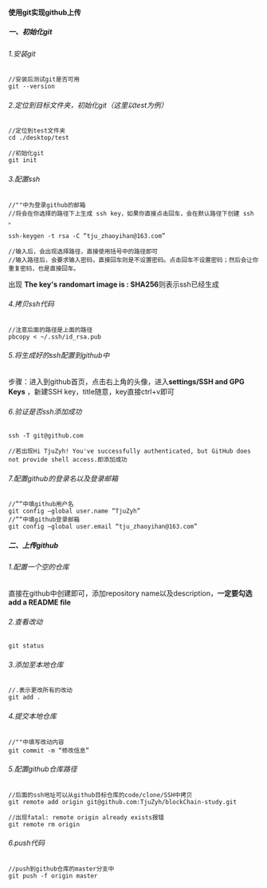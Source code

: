 #### 使用git实现github上传

##### 一、初始化git

###### 1.安装git

```
//安装后测试git是否可用
git --version
```

###### 2.定位到目标文件夹，初始化git（这里以test为例）

```
//定位到test文件夹
cd ./desktop/test

//初始化git
git init
```

###### 3.配置ssh

```
//""中为登录github的邮箱
//将会在你选择的路径下上生成 ssh key，如果你直接点击回车，会在默认路径下创建 ssh 。

ssh-keygen -t rsa -C “tju_zhaoyihan@163.com”

//输入后，会出现选择路径，直接使用括号中的路径即可
//输入路径后，会要求输入密码，直接回车则是不设置密码。点击回车不设置密码；然后会让你重复密码，也是直接回车。
```

出现 **The key's randomart image is :  SHA256**则表示ssh已经生成

###### 4.拷贝ssh代码

```
//注意后面的路径是上面的路径
pbcopy < ~/.ssh/id_rsa.pub
```

###### 5.将生成好的ssh配置到github中

步骤：进入到github首页，点击右上角的头像，进入**settings/SSH and GPG Keys** ，新建SSH key，title随意，key直接ctrl+v即可

###### 6.验证是否ssh添加成功

```
ssh -T git@github.com

//若出现Hi TjuZyh! You've successfully authenticated, but GitHub does not provide shell access.即添加成功
```

###### 7.配置github的登录名以及登录邮箱

```
//”“中填github用户名
git config –global user.name “TjuZyh”
//”“中填github登录邮箱
git config –global user.email “tju_zhaoyihan@163.com”
```

##### 二、上传github

###### 1.配置一个空的仓库

直接在github中创建即可，添加repository name以及description，**一定要勾选add a README file**

###### 2.查看改动

```
git status
```

###### 3.添加至本地仓库

```
//.表示更改所有的改动
git add .
```

###### 4.提交本地仓库

```
//""中填写改动内容
git commit -m “修改信息”
```

###### 5.配置github仓库路径

```
//后面的ssh地址可以从github目标仓库的code/clone/SSH中拷贝
git remote add origin git@github.com:TjuZyh/blockChain-study.git

//出现fatal: remote origin already exists报错
git remote rm origin
```

###### 6.push代码

```
//push到github仓库的master分支中
git push -f origin master
```






